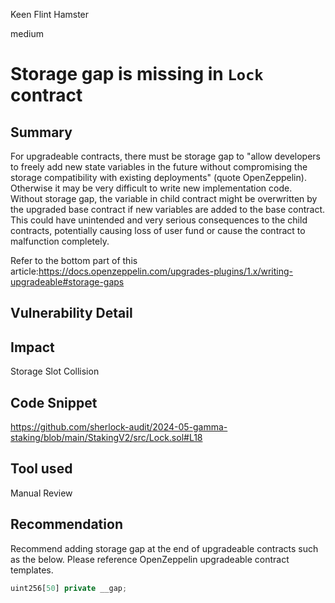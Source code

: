 Keen Flint Hamster

medium

# Storage gap is missing in `Lock` contract

## Summary
For upgradeable contracts, there must be storage gap to "allow developers to freely add new state variables in the future without compromising the storage compatibility with existing deployments" (quote OpenZeppelin). Otherwise it may be very difficult to write new implementation code. Without storage gap, the variable in child contract might be overwritten by the upgraded base contract if new variables are added to the base contract. This could have unintended and very serious consequences to the child contracts, potentially causing loss of user fund or cause the contract to malfunction completely.

Refer to the bottom part of this article:https://docs.openzeppelin.com/upgrades-plugins/1.x/writing-upgradeable#storage-gaps

## Vulnerability Detail

## Impact
Storage Slot Collision

## Code Snippet
https://github.com/sherlock-audit/2024-05-gamma-staking/blob/main/StakingV2/src/Lock.sol#L18

## Tool used

Manual Review

## Recommendation
Recommend adding storage gap at the end of upgradeable contracts such as the below. Please reference OpenZeppelin upgradeable contract templates.

```javascript
uint256[50] private __gap;
```
